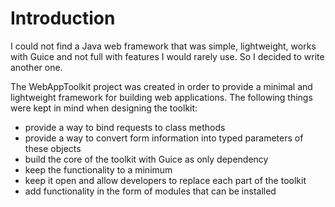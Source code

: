# Introduction #

I could not find a Java web framework that was simple, lightweight, works with Guice and not full with features I would rarely use. So I decided to write another one.

The WebAppToolkit project was created in order to provide a minimal and lightweight framework for building web applications. The following things were kept in mind when designing the toolkit:

  * provide a way to bind requests to class methods
  * provide a way to convert form information into typed parameters of these objects
  * build the core of the toolkit with Guice as only dependency
  * keep the functionality to a minimum
  * keep it open and allow developers to replace each part of the toolkit
  * add functionality in the form of modules that can be installed
